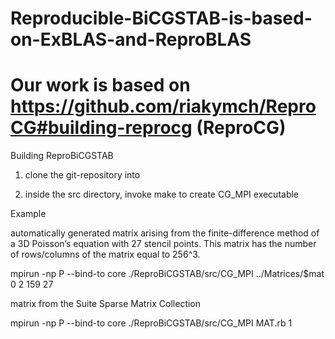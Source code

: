 # Reproducible-BiCGSTAB-is-based-on-ExBLAS-and-ReproBLAS
# Our work is based on https://github.com/riakymch/ReproCG#building-reprocg (ReproCG)

Building ReproBiCGSTAB

1. clone the git-repository into <ReproBiCGSTAB>

2. inside the src directory, invoke make to create CG_MPI executable


Example

automatically generated matrix arising from the finite-difference method of a 3D Poisson’s equation with 27 stencil points. This matrix has the number of rows/columns of the matrix equal to 256^3.
  
mpirun -np P --bind-to core ./ReproBiCGSTAB/src/CG_MPI ../Matrices/$mat 0 2 159 27

matrix from the Suite Sparse Matrix Collection

mpirun -np P --bind-to core ./ReproBiCGSTAB/src/CG_MPI MAT.rb 1
